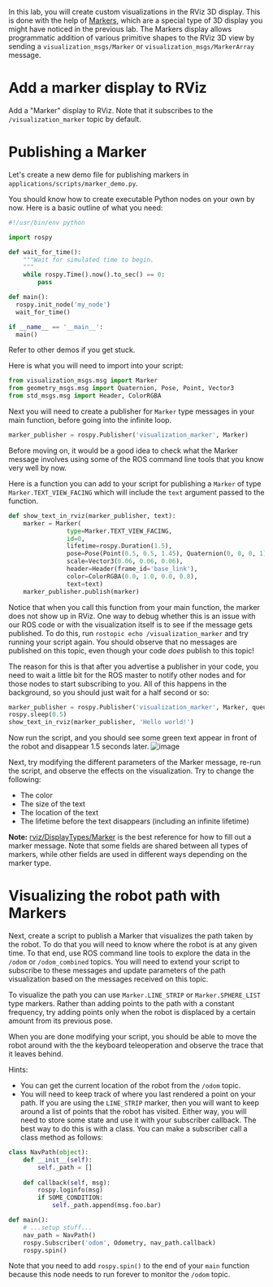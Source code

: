 In this lab, you will create custom visualizations in the RViz 3D display.
This is done with the help of [Markers](http://wiki.ros.org/rviz/DisplayTypes/Marker), which are a special type of 3D display you might have noticed in the previous lab.
The Markers display allows programmatic addition of various primitive shapes to the RViz 3D view by sending a `visualization_msgs/Marker` or `visualization_msgs/MarkerArray` message.

# Add a marker display to RViz
Add a "Marker" display to RViz.
Note that it subscribes to the `/visualization_marker` topic by default.

# Publishing a Marker

Let's create a new demo file for publishing markers in `applications/scripts/marker_demo.py`.

You should know how to create executable Python nodes on your own by now.
Here is a basic outline of what you need:
```py
#!/usr/bin/env python

import rospy

def wait_for_time():                                              
    """Wait for simulated time to begin.                          
    """                                                           
    while rospy.Time().now().to_sec() == 0:                       
        pass

def main():
  rospy.init_node('my_node')
  wait_for_time()

if __name__ == '__main__':
  main()
```
Refer to other demos if you get stuck.

Here is what you will need to import into your script:
```py
from visualization_msgs.msg import Marker
from geometry_msgs.msg import Quaternion, Pose, Point, Vector3
from std_msgs.msg import Header, ColorRGBA
```

Next you will need to create a publisher for `Marker` type messages in your main function, before going into the infinite loop.

```py
marker_publisher = rospy.Publisher('visualization_marker', Marker)
```

Before moving on, it would be a good idea to check what the Marker message involves using some of the ROS command line tools that you know very well by now.

Here is a function you can add to your script for publishing a `Marker` of type `Marker.TEXT_VIEW_FACING` which will include the `text` argument passed to the function.

```py
def show_text_in_rviz(marker_publisher, text):
    marker = Marker(
                type=Marker.TEXT_VIEW_FACING,
                id=0,
                lifetime=rospy.Duration(1.5),
                pose=Pose(Point(0.5, 0.5, 1.45), Quaternion(0, 0, 0, 1)),
                scale=Vector3(0.06, 0.06, 0.06),
                header=Header(frame_id='base_link'),
                color=ColorRGBA(0.0, 1.0, 0.0, 0.8),
                text=text)
    marker_publisher.publish(marker)
```

Notice that when you call this function from your main function, the marker does not show up in RViz.
One way to debug whether this is an issue with our ROS code or with the visualization itself is to see if the message gets published.
To do this, run `rostopic echo /visualization_marker` and try running your script again.
You should observe that no messages are published on this topic, even though your code *does* publish to this topic!

The reason for this is that after you advertise a publisher in your code, you need to wait a little bit for the ROS master to notify other nodes and for those nodes to start subscribing to you.
All of this happens in the background, so you should just wait for a half second or so:
```py
marker_publisher = rospy.Publisher('visualization_marker', Marker, queue_size=5)
rospy.sleep(0.5)                                                             
show_text_in_rviz(marker_publisher, 'Hello world!')
```

Now run the script, and you should see some green text appear in front of the robot and disappear 1.5 seconds later.
![image](https://cloud.githubusercontent.com/assets/1175286/25159015/7f0c662c-2461-11e7-9602-c5bb754ab600.png)

Next, try modifying the different parameters of the Marker message, re-run the script, and observe the effects on the visualization.
Try to change the following:
- The color
- The size of the text
- The location of the text
- The lifetime before the text disappears (including an infinite lifetime)

**Note:** [rviz/DisplayTypes/Marker](http://wiki.ros.org/rviz/DisplayTypes/Marker) is the best reference for how to fill out a marker message.
Note that some fields are shared between all types of markers, while other fields are used in different ways depending on the marker type.

# Visualizing the robot path with Markers

Next, create a script to publish a Marker that visualizes the path taken by the robot.
To do that you will need to know where the robot is at any given time.
To that end, use ROS command line tools to explore the data in the `/odom` or `/odom_combined` topics.
You will need to extend your script to subscribe to these messages and update parameters of the path visualization based on the messages received on this topic.

To visualize the path you can use `Marker.LINE_STRIP` or `Marker.SPHERE_LIST` type markers.
Rather than adding points to the path with a constant frequency, try adding points only when the robot is displaced by a certain amount from its previous pose. 

When you are done modifying your script, you should be able to move the robot around with the the keyboard teleoperation and observe the trace that it leaves behind.

Hints:
- You can get the current location of the robot from the `/odom` topic.
- You will need to keep track of where you last rendered a point on your path. If you are using the `LINE_STRIP` marker, then you will want to keep around a list of points that the robot has visited. Either way, you will need to store some state and use it with your subscriber callback. The best way to do this is with a class. You can make a subscriber call a class method as follows:

```py
class NavPath(object):
    def __init__(self):
        self._path = []
            
    def callback(self, msg):
        rospy.loginfo(msg)
        if SOME_CONDITION:
            self._path.append(msg.foo.bar)

def main():
    # ...setup stuff...
    nav_path = NavPath()
    rospy.Subscriber('odom', Odometry, nav_path.callback)
    rospy.spin()
```

Note that you need to add `rospy.spin()` to the end of your `main` function because this node needs to run forever to monitor the `/odom` topic.
